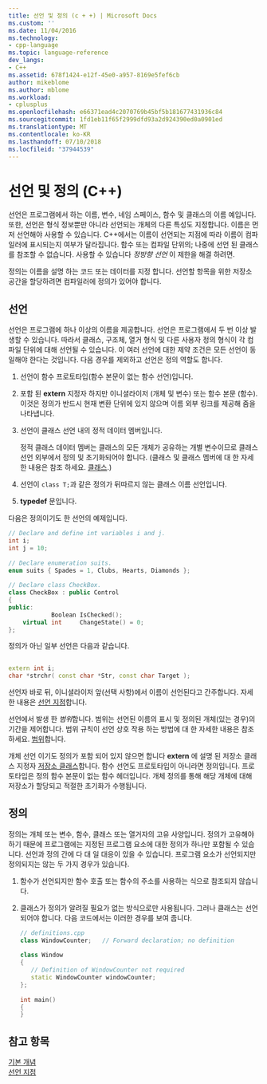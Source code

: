 ```yaml
---
title: 선언 및 정의 (c + +) | Microsoft Docs
ms.custom: ''
ms.date: 11/04/2016
ms.technology:
- cpp-language
ms.topic: language-reference
dev_langs:
- C++
ms.assetid: 678f1424-e12f-45e0-a957-8169e5fef6cb
author: mikeblome
ms.author: mblome
ms.workload:
- cplusplus
ms.openlocfilehash: e66371ead4c2070769b45bf5b181677431936c84
ms.sourcegitcommit: 1fd1eb11f65f2999dfd93a2d924390ed0a0901ed
ms.translationtype: MT
ms.contentlocale: ko-KR
ms.lasthandoff: 07/10/2018
ms.locfileid: "37944539"
---
```

# <a name="declarations-and-definitions-c"></a>선언 및 정의 (C++)
선언은 프로그램에서 하는 이름, 변수, 네임 스페이스, 함수 및 클래스의 이름 예입니다. 또한, 선언은 형식 정보뿐만 아니라 선언되는 개체의 다른 특성도 지정합니다. 이름은 먼저 선언해야 사용할 수 있습니다. C++에서는 이름이 선언되는 지점에 따라 이름이 컴파일러에 표시되는지 여부가 달라집니다. 함수 또는 컴파일 단위의; 나중에 선언 된 클래스를 참조할 수 없습니다. 사용할 수 있습니다 *정방향 선언* 이 제한을 해결 하려면.  
  
 정의는 이름을 설명 하는 코드 또는 데이터를 지정 합니다. 선언할 항목을 위한 저장소 공간을 할당하려면 컴파일러에 정의가 있어야 합니다.  
  
## <a name="declarations"></a>선언  
 선언은 프로그램에 하나 이상의 이름을 제공합니다. 선언은 프로그램에서 두 번 이상 발생할 수 있습니다. 따라서 클래스, 구조체, 열거 형식 및 다른 사용자 정의 형식이 각 컴파일 단위에 대해 선언될 수 있습니다. 이 여러 선언에 대한 제약 조건은 모든 선언이 동일해야 한다는 것입니다. 다음 경우를 제외하고 선언은 정의 역할도 합니다.  
  
1.  선언이 함수 프로토타입(함수 본문이 없는 함수 선언)입니다.  
  
2.  포함 된 **extern** 지정자 하지만 이니셜라이저 (개체 및 변수) 또는 함수 본문 (함수). 이것은 정의가 반드시 현재 변환 단위에 있지 않으며 이름 외부 링크를 제공해 줌을 나타냅니다.  
  
3.  선언이 클래스 선언 내의 정적 데이터 멤버입니다.  
  
     정적 클래스 데이터 멤버는 클래스의 모든 개체가 공유하는 개별 변수이므로 클래스 선언 외부에서 정의 및 초기화되어야 합니다. (클래스 및 클래스 멤버에 대 한 자세한 내용은 참조 하세요. [클래스](../cpp/classes-and-structs-cpp.md).)  
  
4.  선언이 `class T;`과 같은 정의가 뒤따르지 않는 클래스 이름 선언입니다.  
  
5.  **typedef** 문입니다.  
  
 다음은 정의이기도 한 선언의 예제입니다.  
  
```cpp 
// Declare and define int variables i and j.  
int i;  
int j = 10;  
  
// Declare enumeration suits.  
enum suits { Spades = 1, Clubs, Hearts, Diamonds };  
  
// Declare class CheckBox.  
class CheckBox : public Control  
{  
public:  
            Boolean IsChecked();  
    virtual int     ChangeState() = 0;  
};  
```  
  
 정의가 아닌 일부 선언은 다음과 같습니다.  
  
```cpp 
  
extern int i;  
char *strchr( const char *Str, const char Target );  
```  
  
 선언자 바로 뒤, 이니셜라이저 앞(선택 사항)에서 이름이 선언된다고 간주합니다. 자세한 내용은 [선언 지점](../cpp/point-of-declaration-in-cpp.md)합니다.  
  
 선언에서 발생 한 *범위*합니다. 범위는 선언된 이름의 표시 및 정의된 개체(있는 경우)의 기간을 제어합니다. 범위 규칙이 선언 상호 작용 하는 방법에 대 한 자세한 내용은 참조 하세요. [범위](../cpp/scope-visual-cpp.md)합니다.  
  
 개체 선언 이기도 정의가 포함 되어 있지 않으면 합니다 **extern** 에 설명 된 저장소 클래스 지정자 [저장소 클래스](storage-classes-cpp.md)합니다. 함수 선언도 프로토타입이 아니라면 정의입니다. 프로토타입은 정의 함수 본문이 없는 함수 헤더입니다. 개체 정의를 통해 해당 개체에 대해 저장소가 할당되고 적절한 초기화가 수행됩니다.  
  
## <a name="definitions"></a>정의  
 정의는 개체 또는 변수, 함수, 클래스 또는 열거자의 고유 사양입니다. 정의가 고유해야 하기 때문에 프로그램에는 지정된 프로그램 요소에 대한 정의가 하나만 포함될 수 있습니다. 선언과 정의 간에 다 대 일 대응이 있을 수 있습니다. 프로그램 요소가 선언되지만 정의되지는 않는 두 가지 경우가 있습니다.  
  
1.  함수가 선언되지만 함수 호출 또는 함수의 주소를 사용하는 식으로 참조되지 않습니다.  
  
2.  클래스가 정의가 알려질 필요가 없는 방식으로만 사용됩니다. 그러나 클래스는 선언되어야 합니다. 다음 코드에서는 이러한 경우를 보여 줍니다.  
  
    ```cpp 
    // definitions.cpp  
    class WindowCounter;   // Forward declaration; no definition  
  
    class Window  
    {  
       // Definition of WindowCounter not required  
       static WindowCounter windowCounter;  
    };  
  
    int main()  
    {  
    }  
    ```  
  
## <a name="see-also"></a>참고 항목  
 [기본 개념](../cpp/basic-concepts-cpp.md)   
 [선언 지점](../cpp/point-of-declaration-in-cpp.md)